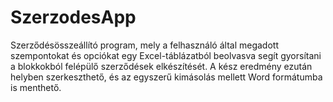 # SzerzodesApp

Szerződésösszeállító program, mely a felhasználó által megadott szempontokat és opciókat egy Excel-táblázatból beolvasva segít gyorsítani a blokkokból felépülő szerződések elkészítését. A kész eredmény ezután helyben szerkeszthető, és az egyszerű kimásolás mellett Word formátumba is menthető.
